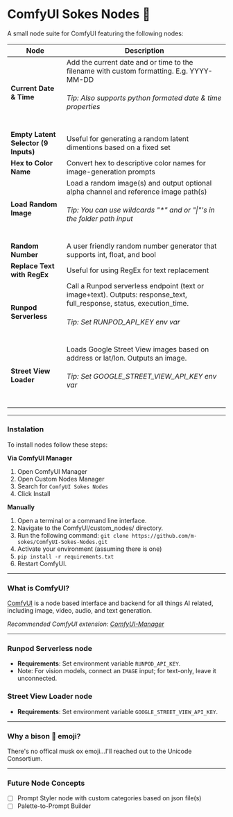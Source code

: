 ComfyUI Sokes Nodes 🦬
=======
A small node suite for ComfyUI featuring the following nodes:

| Node | Description |
| --- | --- |
| **Current Date & Time** | Add the current date and or time to the filename with custom formatting. E.g. YYYY-MM-DD<br /><h6>Tip: Also supports python formated date & time properties</h6> |
| **Empty Latent Selector (9 Inputs)** | Useful for generating a random latent dimentions based on a fixed set |
| **Hex to Color Name** | Convert hex to descriptive color names for image-generation prompts |
| **Load Random Image** | Load a random image(s) and output optional alpha channel and reference image path(s)<br /><h6>Tip: You can use wildcards "*" and or "\|"'s in the folder path input</h6> |
| **Random Number** | A user friendly random number generator that supports int, float, and bool |
| **Replace Text with RegEx** | Useful for using RegEx for text replacement |
| **Runpod Serverless** | Call a Runpod serverless endpoint (text or image+text). Outputs: response_text, full_response, status, execution_time.<br /><h6>Tip: Set RUNPOD_API_KEY env var</h6> |
| **Street View Loader** | Loads Google Street View images based on address or lat/lon. Outputs an image.<br /><h6>Tip: Set GOOGLE_STREET_VIEW_API_KEY env var</h6> |


---

### Instalation

To install nodes follow these steps:

**Via ComfyUI Manager**
1. Open ComfyUI Manager
2. Open Custom Nodes Manager
3. Search for ```ComfyUI Sokes Nodes```
4. Click Install


**Manually**
1. Open a terminal or a command line interface.
2. Navigate to the ComfyUI/custom_nodes/ directory.
3. Run the following command: ```git clone https://github.com/m-sokes/ComfyUI-Sokes-Nodes.git```
4. Activate your environment (assuming there is one)
5. ```pip install -r requirements.txt```
6. Restart ComfyUI.

---

### What is ComfyUI?

[ComfyUI](https://github.com/comfyanonymous/ComfyUI) is a node based interface and backend for all things AI related, including image, video, audio, and text generation.

*Recommended ComfyUI extension: [ComfyUI-Manager](https://github.com/ltdrdata/ComfyUI-Manager)*

---

### Runpod Serverless node

- **Requirements**: Set environment variable `RUNPOD_API_KEY`.
- Note: For vision models, connect an `IMAGE` input; for text-only, leave it unconnected.

### Street View Loader node

- **Requirements**: Set environment variable `GOOGLE_STREET_VIEW_API_KEY`.

---

### Why a bison 🦬 emoji?

There's no offical musk ox emoji...I'll reached out to the Unicode Consortium.

---

### Future Node Concepts
- [ ] Prompt Styler node with custom categories based on json file(s)
- [ ] Palette-to-Prompt Builder
